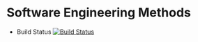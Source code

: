 # Software Engineering Methods

- Build Status 
[![Build Status](https://travis-ci.com/phyusintun/sem.svg?branch=main)](https://travis-ci.com/phyusintun/sem)
